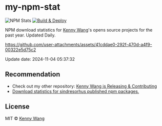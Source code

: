 my-npm-stat
===

![NPM Stats](https://img.shields.io/endpoint?url=https://raw.githubusercontent.com/jaywcjlove/my-npm-stat/main/data/badge.json)
[![Build & Deploy](https://github.com/jaywcjlove/my-npm-stat/actions/workflows/ci.yml/badge.svg)](https://github.com/jaywcjlove/my-npm-stat/actions/workflows/ci.yml)

NPM download statistics for [Kenny Wang](https://www.npmjs.com/~wcjiang)'s opens source projects for the past year. Updated Daily.

https://github.com/user-attachments/assets/41cddae0-292f-470d-a4f9-00322e5d75c2

Update date: <!--GAMFC-->2024-11-04 05:37:32<!--GAMFC-END-->

## Recommendation

- Check out my other repository: [Kenny Wang is Releasing & Contributing](https://github.com/jaywcjlove/releases/)
- [Download statistics for sindresorhus published npm packages.](https://forksss.github.io/sindresorhus-npm-stat/)

## License

MIT © [Kenny Wang](https://github.com/jaywcjlove)

